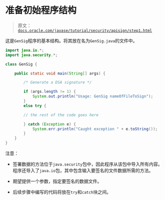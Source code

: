 # 准备初始程序结构

> 原文：[`docs.oracle.com/javase/tutorial/security/apisign/step1.html`](https://docs.oracle.com/javase/tutorial/security/apisign/step1.html)

这是`GenSig`程序的基本结构。将其放在名为`GenSig.java`的文件中。

```java
import java.io.*;
import java.security.*;

class GenSig {

    public static void main(String[] args) {

        /* Generate a DSA signature */

        if (args.length != 1) {
            System.out.println("Usage: GenSig nameOfFileToSign");
        }
        else try {

        // the rest of the code goes here

        } catch (Exception e) {
            System.err.println("Caught exception " + e.toString());
        }
    }
}

```

注意：

+   签署数据的方法位于`java.security`包中，因此程序从该包中导入所有内容。程序还导入了`java.io`包，其中包含输入要签名的文件数据所需的方法。

+   期望提供一个参数，指定要签名的数据文件。

+   后续步骤中编写的代码将放在`try`和`catch`块之间。
